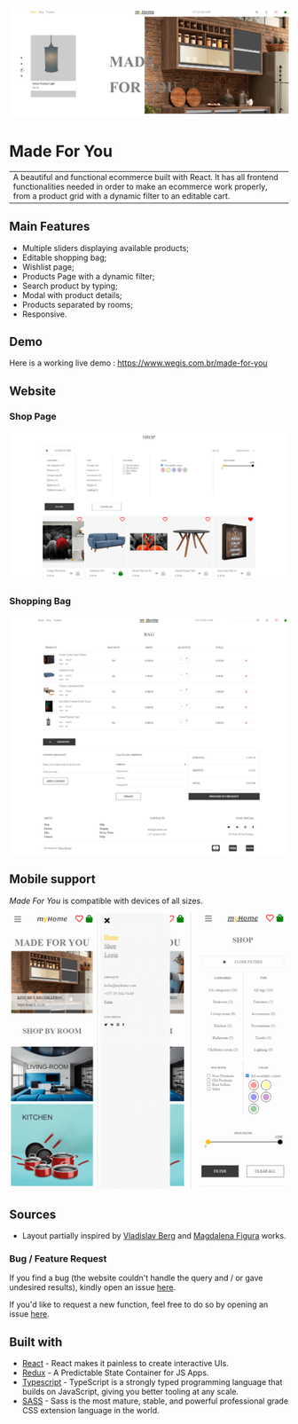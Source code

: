 # ![Made For You](https://github.com/wegissilveira/made-for-you-ecommerce/blob/master/images-demo/home.png)
# Made For You
<table>
<tr>
<td>
 A beautiful and functional ecommerce built with React. It has all frontend functionalities needed in order to make an ecommerce work properly, from a product grid with a dynamic filter to an editable cart.
</td>
</tr>
</table>

## Main Features
- Multiple sliders displaying available products;
- Editable shopping bag;
- Wishlist page;
- Products Page with a dynamic filter;
- Search product by typing;
- Modal with product details;
- Products separated by rooms;
- Responsive.

## Demo
Here is a working live demo :  https://www.wegis.com.br/made-for-you


## Website

### Shop Page

![](https://github.com/wegissilveira/made-for-you-ecommerce/blob/master/images-demo/shop.png)

### Shopping Bag
![](https://github.com/wegissilveira/made-for-you-ecommerce/blob/master/images-demo/bag.png)


## Mobile support
<em>Made For You</em> is compatible with devices of all sizes.

![](https://github.com/wegissilveira/made-for-you-ecommerce/blob/master/images-demo/mobile.png)


## Sources
- Layout partially inspired by [Vladislav Berg](https://www.behance.net/gallery/98180195/All-for-your-home-Online-Store-E-commerce) and [Magdalena Figura](https://www.behance.net/gallery/84904331/Login-page-UIUX-design) works.

### Bug / Feature Request

If you find a bug (the website couldn't handle the query and / or gave undesired results), kindly open an issue [here](https://github.com/wegissilveira/made-for-you-ecommerce/issues).

If you'd like to request a new function, feel free to do so by opening an issue [here](https://github.com/wegissilveira/made-for-you-ecommerce/issues).


## Built with 

- [React](https://reactjs.org/) - React makes it painless to create interactive UIs.
- [Redux](https://redux.js.org/) - A Predictable State Container for JS Apps.
- [Typescript](https://www.typescriptlang.org/) - TypeScript is a strongly typed programming language that builds on JavaScript, giving you better tooling at any scale.
- [SASS](https://sass-lang.com/) - Sass is the most mature, stable, and powerful professional grade CSS extension language in the world.
